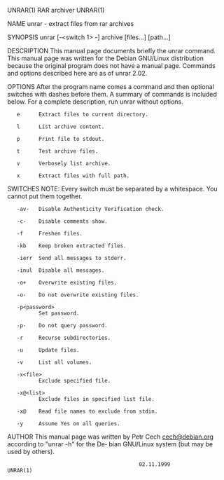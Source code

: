 UNRAR(1)                                     RAR archiver                                     UNRAR(1)

NAME
       unrar - extract files from rar archives

SYNOPSIS
       unrar <command> [-<switch 1> -<switch N>] archive [files...] [path...]

DESCRIPTION
       This manual page documents briefly the unrar command.
       This manual page was written for the Debian GNU/Linux distribution because the original program
       does not have a manual page.
       Commands and options described here are as of unrar 2.02.

OPTIONS
       After the program name comes a command and then optional switches with dashes before  them.   A
       summary of commands is included below.  For a complete description, run unrar without options.

       e      Extract files to current directory.

       l      List archive content.

       p      Print file to stdout.

       t      Test archive files.

       v      Verbosely list archive.

       x      Extract files with full path.

SWITCHES
       NOTE: Every switch must be separated by a whitespace. You cannot put them together.

       -av-   Disable Authenticity Verification check.

       -c-    Disable comments show.

       -f     Freshen files.

       -kb    Keep broken extracted files.

       -ierr  Send all messages to stderr.

       -inul  Disable all messages.

       -o+    Overwrite existing files.

       -o-    Do not overwrite existing files.

       -p<password>
              Set password.

       -p-    Do not query password.

       -r     Recurse subdirectories.

       -u     Update files.

       -v     List all volumes.

       -x<file>
              Exclude specified file.

       -x@<list>
              Exclude files in specified list file.

       -x@    Read file names to exclude from stdin.

       -y     Assume Yes on all queries.

AUTHOR
       This manual page was written by Petr Cech <cech@debian.org> according to "unrar -h" for the De‐
       bian GNU/Linux system (but may be used by others).

                                              02.11.1999                                      UNRAR(1)
